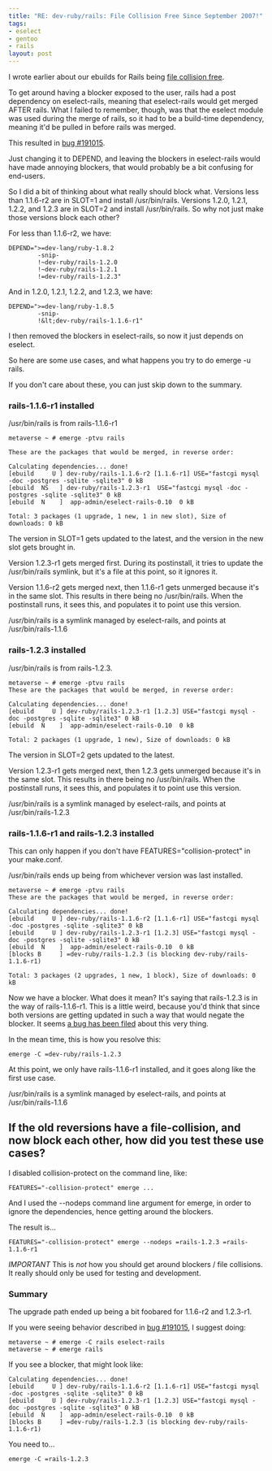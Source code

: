 ```yaml
--- 
title: "RE: dev-ruby/rails: File Collision Free Since September 2007!"
tags: 
- eselect
- gentoo
- rails
layout: post
---
```

I wrote earlier about our ebuilds for Rails being [file collision free](/blog/permalink/dev-ruby-rails-file-collision-free-since-september-2007.html).

To get around having a blocker exposed to the user, rails had a post dependency on eselect-rails, meaning that eselect-rails would get merged AFTER rails. What I failed to remember, though, was that the eselect module was used during the merge of rails, so it had to be a build-time dependency, meaning it'd be pulled in before rails was merged.

This resulted in [bug #191015](https://bugs.gentoo.org/show_bug.cgi?id=191015).

Just changing it to DEPEND, and leaving the blockers in eselect-rails would have made annoying blockers, that would probably be a bit confusing for end-users.

So I did a bit of thinking about what really should block what. Versions less than 1.1.6-r2 are in SLOT=1 and install /usr/bin/rails. Versions 1.2.0, 1.2.1, 1.2.2, and 1.2.3 are in SLOT=2 and install /usr/bin/rails. So why not just make those versions block each other?

For less than 1.1.6-r2, we have:

    DEPEND=">=dev-lang/ruby-1.8.2
			-snip-
            !~dev-ruby/rails-1.2.0
            !~dev-ruby/rails-1.2.1
            !=dev-ruby/rails-1.2.3"

And in 1.2.0, 1.2.1, 1.2.2, and 1.2.3, we have:

    DEPEND=">=dev-lang/ruby-1.8.5
    		-snip-
            !&lt;dev-ruby/rails-1.1.6-r1"

I then removed the blockers in eselect-rails, so now it just depends on eselect.

So here are some use cases, and what happens you try to do emerge -u rails.

If you don't care about these, you can just skip down to the summary.

### rails-1.1.6-r1 installed

/usr/bin/rails is from rails-1.1.6-r1

    metaverse ~ # emerge -ptvu rails

    These are the packages that would be merged, in reverse order:

    Calculating dependencies... done!
    [ebuild     U ] dev-ruby/rails-1.1.6-r2 [1.1.6-r1] USE="fastcgi mysql -doc -postgres -sqlite -sqlite3" 0 kB 
    [ebuild  NS   ] dev-ruby/rails-1.2.3-r1  USE="fastcgi mysql -doc -postgres -sqlite -sqlite3" 0 kB 
    [ebuild  N    ]  app-admin/eselect-rails-0.10  0 kB 
    
    Total: 3 packages (1 upgrade, 1 new, 1 in new slot), Size of downloads: 0 kB

The version in SLOT=1 gets updated to the latest, and the version in the new slot gets brought in.

Version 1.2.3-r1 gets merged first. During its postinstall, it tries to update the /usr/bin/rails symlink, but it's a file at this point, so it ignores it.

Version 1.1.6-r2 gets merged next, then 1.1.6-r1 gets unmerged because it's in the same slot. This results in there being no /usr/bin/rails. When the postinstall runs, it sees this, and populates it to point use this version. 

/usr/bin/rails is a symlink managed by eselect-rails, and points at /usr/bin/rails-1.1.6

### rails-1.2.3 installed

/usr/bin/rails is from rails-1.2.3.

    metaverse ~ # emerge -ptvu rails
    These are the packages that would be merged, in reverse order:

    Calculating dependencies... done!
    [ebuild     U ] dev-ruby/rails-1.2.3-r1 [1.2.3] USE="fastcgi mysql -doc -postgres -sqlite -sqlite3" 0 kB 
    [ebuild  N    ]  app-admin/eselect-rails-0.10  0 kB 
    
    Total: 2 packages (1 upgrade, 1 new), Size of downloads: 0 kB

The version in SLOT=2 gets updated to the latest.

Version 1.2.3-r1 gets merged next, then 1.2.3 gets unmerged because it's in the same slot. This results in there being no /usr/bin/rails. When the postinstall runs, it sees this, and populates it to point use this version. 

/usr/bin/rails is a symlink managed by eselect-rails, and points at /usr/bin/rails-1.2.3

### rails-1.1.6-r1 and rails-1.2.3 installed

This can only happen if you don't have FEATURES="collision-protect" in your make.conf.

/usr/bin/rails ends up being from whichever version was last installed.

    metaverse ~ # emerge -ptvu rails
    These are the packages that would be merged, in reverse order:

    Calculating dependencies... done!
    [ebuild     U ] dev-ruby/rails-1.1.6-r2 [1.1.6-r1] USE="fastcgi mysql -doc -postgres -sqlite -sqlite3" 0 kB 
    [ebuild     U ] dev-ruby/rails-1.2.3-r1 [1.2.3] USE="fastcgi mysql -doc -postgres -sqlite -sqlite3" 0 kB 
    [ebuild  N    ]  app-admin/eselect-rails-0.10  0 kB 
    [blocks B     ] =dev-ruby/rails-1.2.3 (is blocking dev-ruby/rails-1.1.6-r1)

    Total: 3 packages (2 upgrades, 1 new, 1 block), Size of downloads: 0 kB

Now we have a blocker. What does it mean? It's saying that rails-1.2.3 is in the way of rails-1.1.6-r1. This is a little weird, because you'd think that since both versions are getting updated in such a way that would negate the blocker. It seems [a bug has been filed](https://bugs.gentoo.org/show_bug.cgi?id=172812) about this very thing.

In the mean time, this is how you resolve this:

    emerge -C =dev-ruby/rails-1.2.3

At this point, we only have rails-1.1.6-r1 installed, and it goes along like the first use case.

/usr/bin/rails is a symlink managed by eselect-rails, and points at /usr/bin/rails-1.1.6

## If the old reversions have a file-collision, and now block each other, how did you test these use cases?

I disabled collision-protect on the command line, like:

    FEATURES="-collision-protect" emerge ...

And I used the --nodeps command line argument for emerge, in order to ignore the dependencies, hence getting around the blockers.

The result is...

	FEATURES="-collision-protect" emerge --nodeps =rails-1.2.3 =rails-1.1.6-r1

*IMPORTANT* This is *not* how you should get around blockers / file collisions. It really should only be used for testing and development.

### Summary

The upgrade path ended up being a bit foobared for 1.1.6-r2 and 1.2.3-r1.

If you were seeing behavior described in [bug #191015](https://bugs.gentoo.org/show_bug.cgi?id=191015), I suggest doing:

    metaverse ~ # emerge -C rails eselect-rails
	metaverse ~ # emerge rails

If you see a blocker, that might look like:

    Calculating dependencies... done!
    [ebuild     U ] dev-ruby/rails-1.1.6-r2 [1.1.6-r1] USE="fastcgi mysql -doc -postgres -sqlite -sqlite3" 0 kB 
    [ebuild     U ] dev-ruby/rails-1.2.3-r1 [1.2.3] USE="fastcgi mysql -doc -postgres -sqlite -sqlite3" 0 kB 
    [ebuild  N    ]  app-admin/eselect-rails-0.10  0 kB 
    [blocks B     ] =dev-ruby/rails-1.2.3 (is blocking dev-ruby/rails-1.1.6-r1)

You need to...

    emerge -C =rails-1.2.3

